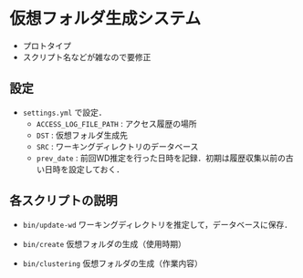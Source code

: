 # 仮想フォルダ生成システム
+ プロトタイプ
+ スクリプト名などが雑なので要修正

## 設定
+ `settings.yml` で設定．
  + `ACCESS_LOG_FILE_PATH` : アクセス履歴の場所
  + `DST` : 仮想フォルダ生成先
  + `SRC` : ワーキングディレクトリのデータベース
  + `prev_date` : 前回WD推定を行った日時を記録．初期は履歴収集以前の古い日時を設定しておく．

## 各スクリプトの説明
+ `bin/update-wd`
  ワーキングディレクトリを推定して，データベースに保存．
  
+ `bin/create`
  仮想フォルダの生成（使用時期）
  
+ `bin/clustering`
  仮想フォルダの生成（作業内容）
